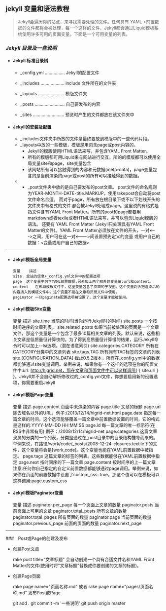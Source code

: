 jekyll 变量和语法教程
---------------------

>Jekyll会遍历你的站点，来寻找需要处理的文件。任何具有 YAML >前置数据的文件都将会被处理，每一个这样的文件，Jekyll都会通过Liquid模板系统使用许多可用的页面变量。下面是一个可用变量的列表。


### *Jekyll 目录及一些说明*


* #### Jekyll 标准目录树

     * _config.yml   ................ Jekyll的配置文件
     
     * _includes     ................... include 文件所在的文件夹
      
     * _layouts      ..................... 模版文件夹
      
     * _posts        ........................ 自己要发布的内容
      
     * _sites        ......................... 预览时产生的文件都放在该文件夹中
  
* #### Jekyll的安装及配置

     * _includes文件夹中所放的文件是最终要放到模版中的一些代码片段。
     * _layouts中放的一些模版，模版是用包含page或post内容的。  
         * Jekyll的模版使用HTML语法来写，并包含YAML Front Matter。
         * 所有的模版都可用Liquid来与网站进行交互。所的的模版都可以使用全局变量site和page，site变量包含
         * 该网站所有可以接触得到的内容和元数据(meta-data)，page变量包含的是当前渲染的page或post的所有可以接触得到的数据。
     * - _post文件夹中放的是自己要发布的post文章。
            post文件的命名规则为YEAR-MONTH-DATE-title.MARKUP，使用rakepost会自动将post文件命名合适。
            而对于page，所有放在根目录下或不以下划线开头的文件夹中有格式的文件
      都会被Jekyll处理成page。这里说的有格式是指文件含有YAML Front
      Matter。所有的post和page都要用markdown或者texile或者HTML语法来写，并可以包含Liquid模版的语法。
      还要有 YAML Front Matter (Jekyll只处理具有YAML Front Matter的文件)。YAML Front
      Matter必须放在文件的开头，一对<--->之间，用户可在这一对<--->间设置预先定义的变量
      或用户自己的数据：<变量或用户自己的数据>

 --------------------


* #### Jekyll模板全局变量
  
      变量	描述
      site	全站的信息+_config.yml文件中的配置选项
      page	这个变量中包含YAML前置数据,另外加上两个额外的变量值:url和content。
      content	在布局模板文件中，这里变量包含了页面的子视图。这个变量将会把渲染后的内容插入到模板文件中。这个变量不能在文章和页面文件中使用。
      paginator	一旦paginate配置选项被设置了，这个变量才能被使用。

* #### Jekyll模板Site变量

    变量	描述
    site.time	当前的时间(当你运行Jekyll时的时间)
    site.posts	一个按时间逆序的文章列表。
    site.related_posts	如果当前被处理的页面是一个文章文件，那这个变量是一个包含了最多10篇相关文章的列表。默认来说，这些相关文章是低质量但计算快的。为了得到高质量但计算慢的结果，运行Jekyll命令时可以加上--lsi选项。(潜在语意索引)
    site.categories.CATEGORY	所有在CATEGORY分类中的文章列表
    site.tags.TAG	所有拥有TAG标签的文章的列表
    site.[CONFIGURATION_DATA]	截止0.5.2版本，所有在_config.yml中的数据都能够通过site变量调用。举例来说，如果你有一个这样的选项在你的配置文件中:url: http://higrid.net，那在文章和页面文件中可以这样调用{ { site.url } }。Jekyll并不会自动解析修改过的_config.yml文件，你想要启用新的设置选项，你需要重启Jekyll

* #### Jekyll模板Page变量

    变量	    描述
    page.content	页面中未渲染的内容
    page.title	文章的标题
    page.url	除去域名以外的URL，例子:/2013/12/14/higrid-net.html
    page.date	指定每一篇文章的时间，这个选项能够覆盖一篇文章中前置数据设置的时间，它的格式是这样的:YYYY-MM-DD HH:MM:SS
    page.id	每一篇文章的唯一标示符(在RSS中非常有用) 例子：/2008/12/14/higrid-net
    page.categories	这篇文章隶属的分类的一个列表，分类是通过在_post目录中的目录结构推导而来的。举例来说，在路径/work/code/_posts/2008-12-24-closures.textile下的文件，这个变量将会是[work,code]。这个变量也能在YAML前置数据中被指定。
    page.tags	这篇文章的标签的列表。这些数据能够在YAML前置数据中指定
    page.next	按时间序的下一篇文章
    page.content	按时间序的上一篇文章
    注意:任何你自己指定的自定义前置数据都能够通过page调用。举例来说，如果你在页面的前置数据中设置了custom_css: true，那这个值可以在模板可以这样调用:page.custom_css

* #### Jekyll模板Paginator变量

    变量	描述
    paginator.per_page	每一个页面上文章的数量
    paginator.posts	当前页面上可用的文章
    paginator.total_posts	所有文章的数量
    paginator.total_pages	所有页面的数量
    paginator.page	当前页面的数量
    paginator.previous_page	前面的页面的数量
    paginator.next_page	

----------------------------

###　Post或Page的创建及发布

* 创建Post文章

    rake post title="文章标题"
    会自动创建一个具有合适文件名和YAML Front Matter的文件(使用时将"文章标题"替换成你要创建的文章的标题)。

* 创建Page页面

    rake page name="页面名称.md"   或者
    rake page name="pages/页面名称.md"
    发布Post或Page
    
    git add .
    git commit -m '一些说明'
    git push origin master


